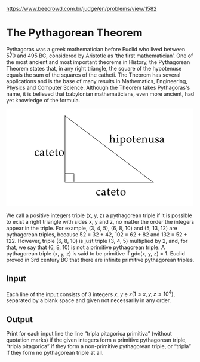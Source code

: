 https://www.beecrowd.com.br/judge/en/problems/view/1582

# The Pythagorean Theorem

Pythagoras was a greek mathematician before Euclid who lived between 570 and
495 BC, considered by Aristotle as ‘the first mathematician’. One of the most
ancient and most important theorems in History, the Pythagorean Theorem states
that, in any right triangle, the square of the hypotenuse equals the sum of
the squares of the catheti. The Theorem has several applications and is the
base of many results in Mathematics, Engineering, Physics and Computer
Science. Although the Theorem takes Pythagoras's name, it is believed that
babylonian mathematicians, even more ancient, had yet knowledge of the
formula.

![](imgs/UOJ_1582.jpg)

We call a positive integers triple (x, y, z) a pythagorean triple if it is
possible to exist a right triangle with sides x, y and z, no matter the order
the integers appear in the triple. For example, (3, 4, 5), (6, 8, 10) and (5,
13, 12) are pythagorean triples, because 52 = 32 + 42, 102 = 62 + 82 and 132 =
52 + 122. However, triple (6, 8, 10) is just triple (3, 4, 5) multiplied by 2,
and, for that, we say that (6, 8, 10) is not a primitive pythagorean triple. A
pythagorean triple (x, y, z) is said to be primitive if gdc(x, y, z) = 1.
Euclid proved in 3rd century BC that there are infinite primitive pythagorean
triples.

## Input

Each line of the input consists of 3 integers $x$, $y$ e $z
(1 \leq x, y, z \leq 10^4)$, separated by a blank space and given not necessarily in any order.

## Output

Print for each input line the line “tripla pitagorica primitiva” (without
quotation marks) if the given integers form a primitive pythagorean triple,
“tripla pitagorica” if they form a non-primitive pythagorean triple, or
“tripla” if they form no pythagorean triple at all.
